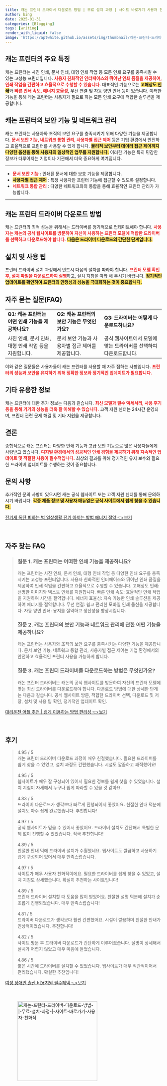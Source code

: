 ```yaml
---
title: 캐논 프린터 드라이버 다운로드 방법 | 무료 설치 과정 | 사이트 바로가기 사용자 친화적
author: bing
date: 2025-01-31
categories: [Blogging]
tags: [writing]
render_with_liquid: false
image: 'https://aptwhite.github.io/assets/img/thumbnail/캐논-프린터-드라이버-다운로드-방법-|-무료-설치-과정-|-사이트-바로가기-사용자-친화적.webp'
---
```



<h2 id='캐논_프린터_특징'>캐논 프린터의 주요 특징</h2>

<p>캐논 프린터는 사진 인쇄, 문서 인쇄, 대형 인쇄 작업 등 모든 인쇄 요구를 충족시킬 수 있는 고성능 프린터입니다. <b><span style="color: #ee2323;">사용자 친화적인 인터페이스와 뛰어난 인쇄 품질을 제공하여, 인쇄 작업을 간편하고 효율적으로 수행할 수 있습니다.</span></b> 대표적인 기능으로는 <b><span style="background-color: #ffe066;">고해상도 인쇄</span></b>와 <b><span style="color: #ee2323;">빠른 인쇄 속도, 에너지 효율성</span></b>, 무선 연결 및 자동 양면 인쇄 등이 있습니다. 이러한 기능을 통해 캐논 프린터는 사용자가 필요로 하는 모든 인쇄 요구에 적합한 솔루션을 제공합니다.</p>

<h2 id='보안_기능_및_네트워크_관리'>캐논 프린터의 보안 기능 및 네트워크 관리</h2>

<p>캐논 프린터는 사용자와 조직의 보안 요구를 충족시키기 위해 다양한 기능을 제공합니다. <b><span style="color: #ee2323;">문서 보안 기능, 네트워크 통합 관리, 사용자별 접근 제어</span></b> 등은 기업 환경에서 안전하고 효율적으로 프린터를 사용할 수 있게 합니다. <b><span style="background-color: #ffe066;">물리적 보안부터 데이터 접근 제어까지 다양한 옵션을 통해 사용자의 일상적인 업무를 지원합니다.</span></b> 이러한 기능은 특히 민감한 정보가 다루어지는 기업이나 기관에서 더욱 중요하게 여겨집니다.</p>

<hr />

<ul>
    <li><b><span style="color: #ee2323;">문서 보안 기능</span></b> : 인쇄된 문서에 대한 보호 기능을 제공합니다.</li>
    <li><b><span style="background-color: #ffe066;">사용자별 접근 제어</span></b> : 특정 사용자만 프린터 기능에 접근할 수 있도록 설정합니다.</li>
    <li><b><span style="color: #ee2323;">네트워크 통합 관리</span></b> : 다양한 네트워크와의 통합을 통해 효율적인 프린터 관리가 가능합니다.</li>
</ul>

<hr />

<h2 id='드라이버_다운로드_방법'>캐논 프린터 드라이버 다운로드 방법</h2>

<p>캐논 프린터의 최적 성능을 위해서는 드라이버를 정기적으로 업데이트해야 합니다. <b><span style="color: #ee2323;">사용자는 캐논의 공식 웹사이트를 방문하여 자신이 사용하는 프린터 모델에 적합한 드라이버를 선택하고 다운로드해야 합니다.</span></b> <b><span style="background-color: #ffe066;">다음은 드라이버 다운로드의 간단한 단계입니다.</span></b></p>

<h2 id='설치_및_사용_팁'>설치 및 사용 팁</h2>

<p>프린터 드라이버 설치 과정에서 반드시 다음의 절차를 따라야 합니다. <b><span style="color: #ee2323;">프린터 모델 확인 후, 설치 파일을 다운로드하여 실행</span></b>하고, 설치 지침을 따라 해 주시기 바랍니다. <b><span style="background-color: #ffe066;">정기적인 업데이트를 확인하여 프린터의 안정성과 성능을 극대화하는 것이 중요합니다.</span></b></p>

<h2 id='자주_묻는_질문'>자주 묻는 질문(FAQ)</h2>

<table>
    <tr>
        <td><b>Q1: 캐논 프린터는 어떤 인쇄 기능을 제공하나요?</b></td>
        <td><b>Q2: 캐논 프린터의 보안 기능은 무엇인가요?</b></td>
        <td><b>Q3: 드라이버는 어떻게 다운로드하나요?</b></td>
    </tr>
    <tr>
        <td>사진 인쇄, 문서 인쇄, 대형 인쇄 작업 등을 지원합니다.</td>
        <td>문서 보안 기능과 사용자별 접근 제어를 제공합니다.</td>
        <td>공식 웹사이트에서 모델에 맞는 드라이버를 선택하여 다운로드합니다.</td>
    </tr>
</table>

<p>이와 같은 질문들은 사용자들이 캐논 프린터를 사용할 때 자주 접하는 사항입니다. <b><span style="color: #ee2323;">프린터의 성능과 보안을 유지하기 위해 정확한 정보와 정기적인 업데이트가 필요합니다.</span></b></p>

<h2 id='기타_정보'>기타 유용한 정보</h2>

<p>캐논 프린터에 대한 추가 정보는 다음과 같습니다. <b><span style="color: #ee2323;">최신 모델과 필수 액세서리, 사용 후기 등을 통해 기기의 성능을 더욱 잘 이해할 수 있습니다.</span></b> 고객 지원 센터는 24시간 운영되며, 프린터 관련 문제 해결 및 기타 지원을 제공합니다.</p>

<h2 id='결론'>결론</h2>

<p>종합적으로 캐논 프린터는 다양한 인쇄 기능과 고급 보안 기능으로 많은 사용자들에게 사랑받고 있습니다. <b><span style="color: #ee2323;">디지털 환경에서의 성공적인 인쇄 경험을 제공하기 위해 지속적인 업데이트 및 적절한 사용이 필수적입니다.</span></b> 최상의 결과를 위해 정기적인 유지 보수와 필요한 드라이버 업데이트를 수행하는 것이 중요합니다.</p>

<h2 id='문의_사항'>문의 사항</h2>

<p>추가적인 문의 사항이 있으시면 캐논 공식 웹사이트 또는 고객 지원 센터를 통해 문의하시기 바랍니다. <b><span style="background-color: #ffe066;">각종 제품 정보 및 사용자 매뉴얼은 공식 사이트에서 쉽게 찾을 수 있습니다.</span></b></p>


<p><a class="click-button" title="전기세 폭탄 피하는 법 일상생활 전기 아끼는 방법 에너지 절약" href="https://aptwhite.github.io/posts/%EC%A0%84%EA%B8%B0%EC%84%B8-%ED%8F%AD%ED%83%84-%ED%94%BC%ED%95%98%EB%8A%94-%EB%B2%95-%EC%9D%BC%EC%83%81%EC%83%9D%ED%99%9C-%EC%A0%84%EA%B8%B0-%EC%95%84%EB%81%BC%EB%8A%94-%EB%B0%A9%EB%B2%95-%EC%97%90%EB%84%88%EC%A7%80-%EC%A0%88%EC%95%BD/" rel="dofollow">전기세 폭탄 피하는 법 일상생활 전기 아끼는 방법 에너지 절약 👈 보기</a></p><br>
<h2 id='자주_찾는_FAQ'>자주 찾는 FAQ</h2>
<div itemscope="" itemtype="https://schema.org/FAQPage"> 
<blockquote> 
<div itemscope="" itemprop="mainEntity" itemtype="https://schema.org/Question"> 
<h3 itemprop="name">질문 1. 캐논 프린터는 어떠한 인쇄 기능을 제공하나요?</h3> 
<div itemscope="" itemprop="acceptedAnswer" itemtype="https://schema.org/Answer"> 
<span itemprop="text"> 
<p>캐논 프린터는 사진 인쇄, 문서 인쇄, 대형 인쇄 작업 등 다양한 인쇄 요구를 충족시키는 고성능 프린터입니다. 사용자 친화적인 인터페이스와 뛰어난 인쇄 품질을 제공하여 인쇄 작업을 간편하고 효율적으로 수행할 수 있습니다. 고해상도 인쇄: 선명한 이미지와 텍스트 인쇄를 지원합니다. 빠른 인쇄 속도: 효율적인 인쇄 작업을 지원하여 시간을 절약합니다. 에너지 효율성: 지속 가능한 인쇄 솔루션을 제공하여 에너지를 절약합니다. 무선 연결: 쉽고 편리한 모바일 인쇄 옵션을 제공합니다. 자동 양면 인쇄: 용지를 절약하고 생산성을 향상시킵니다.</p> 
</span> 
</div> 
</div> 

<div itemscope="" itemprop="mainEntity" itemtype="https://schema.org/Question"> 
<h3 itemprop="name">질문 2. 캐논 프린터의 보안 기능과 네트워크 관리에 관한 어떤 기능을 제공하나요?</h3> 
<div itemscope="" itemprop="acceptedAnswer" itemtype="https://schema.org/Answer"> 
<span itemprop="text"> 
<p>캐논 프린터는 사용자와 조직의 보안 요구를 충족시키는 다양한 기능을 제공합니다. 문서 보안 기능, 네트워크 통합 관리, 사용자별 접근 제어는 기업 환경에서의 안전하고 효율적인 프린터 사용을 가능하게 합니다.</p> 
</span> 
</div> 
</div>

<div itemscope="" itemprop="mainEntity" itemtype="https://schema.org/Question"> 
<h3 itemprop="name">질문 3. 캐논 프린터 드라이버를 다운로드하는 방법은 무엇인가요?</h3> 
<div itemscope="" itemprop="acceptedAnswer" itemtype="https://schema.org/Answer"> 
<span itemprop="text"> 
<p>캐논 프린터 드라이버는 캐논의 공식 웹사이트를 방문하여 자신의 프린터 모델에 맞는 최신 드라이버를 다운로드해야 합니다. 다운로드 방법에 대한 상세한 단계는 다음과 같습니다. 공식 웹사이트 방문, 적합한 드라이버 선택, 다운로드 및 저장, 설치 및 사용 팁 확인, 정기적인 업데이트 확인.</p> 
</span> 
</div> 
</div> 
</blockquote> 
</div>
<p><a class="click-button" title="대리운전 어플 추천 | 쉽게 이용하는 방법 편리성" href="https://aptwhite.github.io/posts/%EB%8C%80%EB%A6%AC%EC%9A%B4%EC%A0%84-%EC%96%B4%ED%94%8C-%EC%B6%94%EC%B2%9C-%EC%89%BD%EA%B2%8C-%EC%9D%B4%EC%9A%A9%ED%95%98%EB%8A%94-%EB%B0%A9%EB%B2%95-%ED%8E%B8%EB%A6%AC%EC%84%B1/" rel="dofollow">대리운전 어플 추천 | 쉽게 이용하는 방법 편리성 👈 보기</a></p><br>
<h2 id='후기'>후기</h2>
<div itemscope itemtype="https://schema.org/Product">
  <blockquote>
  <div itemprop="review" itemscope itemtype="https://schema.org/Review">
      <div itemprop="reviewRating" itemscope itemtype="https://schema.org/Rating"> <span itemprop="ratingValue">4.95</span> / <span itemprop="bestRating">5</span> </div>
      <span itemprop="reviewBody">캐논 프린터 드라이버 다운로드 과정이 매우 친절했습니다. 필요한 드라이버를 쉽게 찾을 수 있었고, 설치 과정도 간편했습니다. 시설도 깔끔하고 쾌적했어요!</span>
  </div>
  <br>
  <div itemprop="review" itemscope itemtype="https://schema.org/Review">
      <div itemprop="reviewRating" itemscope itemtype="https://schema.org/Rating"> <span itemprop="ratingValue">4.95</span> / <span itemprop="bestRating">5</span> </div>
      <span itemprop="reviewBody">웹사이트가 매우 잘 구성되어 있어서 필요한 정보를 쉽게 찾을 수 있었습니다. 설치 지침이 자세해서 누구나 쉽게 따라할 수 있을 것 같아요.</span>
  </div>
  <br>
  <div itemprop="review" itemscope itemtype="https://schema.org/Review">
      <div itemprop="reviewRating" itemscope itemtype="https://schema.org/Rating"> <span itemprop="ratingValue">4.83</span> / <span itemprop="bestRating">5</span> </div>
      <span itemprop="reviewBody">드라이버 다운로드가 생각보다 빠르게 진행되어서 좋았어요. 친절한 안내 덕분에 설치도 아주 쉽게 완료했습니다. 추천합니다!</span>
  </div>
  <br>
  <div itemprop="review" itemscope itemtype="https://schema.org/Review">
      <div itemprop="reviewRating" itemscope itemtype="https://schema.org/Rating"> <span itemprop="ratingValue">4.97</span> / <span itemprop="bestRating">5</span> </div>
      <span itemprop="reviewBody">공식 웹사이트가 믿을 수 있어서 좋았어요. 드라이버 설치도 간단해서 특별한 문제 없이 진행할 수 있었습니다. 적극 추천합니다!</span>
  </div>
  <br>
  <div itemprop="review" itemscope itemtype="https://schema.org/Review">
      <div itemprop="reviewRating" itemscope itemtype="https://schema.org/Rating"> <span itemprop="ratingValue">4.89</span> / <span itemprop="bestRating">5</span> </div>
      <span itemprop="reviewBody">친절한 안내 덕에 드라이버 설치가 수월했네요. 웹사이트도 깔끔하고 사용하기 쉽게 구성되어 있어서 매우 만족스럽습니다.</span>
  </div>
  <br>
  <div itemprop="review" itemscope itemtype="https://schema.org/Review">
      <div itemprop="reviewRating" itemscope itemtype="https://schema.org/Rating"> <span itemprop="ratingValue">4.97</span> / <span itemprop="bestRating">5</span> </div>
      <span itemprop="reviewBody">사이트가 매우 사용자 친화적이에요. 필요한 드라이버를 쉽게 찾을 수 있었고, 설치 지침도 상세했습니다. 확실히 추천하는 사이트입니다!</span>
  </div>
  <br>
  <div itemprop="review" itemscope itemtype="https://schema.org/Review">
      <div itemprop="reviewRating" itemscope itemtype="https://schema.org/Rating"> <span itemprop="ratingValue">4.89</span> / <span itemprop="bestRating">5</span> </div>
      <span itemprop="reviewBody">프린터 드라이버 설치할 때 도움을 많이 받았어요. 친절한 설명 덕분에 설치가 순조롭게 진행되었습니다. 매우 만족스럽습니다!</span>
  </div>
  <br>
  <div itemprop="review" itemscope itemtype="https://schema.org/Review">
      <div itemprop="reviewRating" itemscope itemtype="https://schema.org/Rating"> <span itemprop="ratingValue">4.81</span> / <span itemprop="bestRating">5</span> </div>
      <span itemprop="reviewBody">드라이버 다운로드가 생각보다 훨씬 간편했어요. 시설이 깔끔하며 친절한 안내가 인상적이었습니다. 추천합니다!</span>
  </div>
  <br>
  <div itemprop="review" itemscope itemtype="https://schema.org/Review">
      <div itemprop="reviewRating" itemscope itemtype="https://schema.org/Rating"> <span itemprop="ratingValue">4.82</span> / <span itemprop="bestRating">5</span> </div>
      <span itemprop="reviewBody">사이트 방문 후 드라이버 다운로드가 간단하게 이루어졌습니다. 설명이 상세해서 설치가 어렵지 않았고 매우 마음에 들었습니다.</span>
  </div>
  <br>
  <div itemprop="review" itemscope itemtype="https://schema.org/Review">
      <div itemprop="reviewRating" itemscope itemtype="https://schema.org/Rating"> <span itemprop="ratingValue">4.86</span> / <span itemprop="bestRating">5</span> </div>
      <span itemprop="reviewBody">짧은 시간에 드라이버를 설치할 수 있었습니다. 웹사이트가 매우 직관적이어서 편리했습니다. 확실한 추천입니다!</span>
  </div>
  </blockquote>
</div>
<p><a class="click-button" title="여성 장애인 출산 비용지원 필수혜택" href="https://aptwhite.github.io/posts/%EC%97%AC%EC%84%B1-%EC%9E%A5%EC%95%A0%EC%9D%B8-%EC%B6%9C%EC%82%B0-%EB%B9%84%EC%9A%A9%EC%A7%80%EC%9B%90-%ED%95%84%EC%88%98%ED%98%9C%ED%83%9D/" rel="dofollow">여성 장애인 출산 비용지원 필수혜택 👈 보기</a></p><br>
<figure class="image"><img src="https://aptwhite.github.io/assets/img/thumbnail/캐논-프린터-드라이버-다운로드-방법-|-무료-설치-과정-|-사이트-바로가기-사용자-친화적.webp" alt="캐논-프린터-드라이버-다운로드-방법-|-무료-설치-과정-|-사이트-바로가기-사용자-친화적" width="256" height="256"></figure>